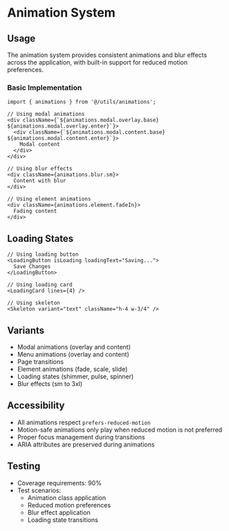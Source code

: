 
# Animation System

## Usage
The animation system provides consistent animations and blur effects across the application, with built-in support for reduced motion preferences.

### Basic Implementation
```tsx
import { animations } from '@/utils/animations';

// Using modal animations
<div className={`${animations.modal.overlay.base} ${animations.modal.overlay.enter}`}>
  <div className={`${animations.modal.content.base} ${animations.modal.content.enter}`}>
    Modal content
  </div>
</div>

// Using blur effects
<div className={animations.blur.sm}>
  Content with blur
</div>

// Using element animations
<div className={animations.element.fadeIn}>
  Fading content
</div>
```

## Loading States
```tsx
// Using loading button
<LoadingButton isLoading loadingText="Saving...">
  Save Changes
</LoadingButton>

// Using loading card
<LoadingCard lines={4} />

// Using skeleton
<Skeleton variant="text" className="h-4 w-3/4" />
```

## Variants
- Modal animations (overlay and content)
- Menu animations (overlay and content)
- Page transitions
- Element animations (fade, scale, slide)
- Loading states (shimmer, pulse, spinner)
- Blur effects (sm to 3xl)

## Accessibility
- All animations respect `prefers-reduced-motion`
- Motion-safe animations only play when reduced motion is not preferred
- Proper focus management during transitions
- ARIA attributes are preserved during animations

## Testing
- Coverage requirements: 90%
- Test scenarios:
  - Animation class application
  - Reduced motion preferences
  - Blur effect application
  - Loading state transitions

